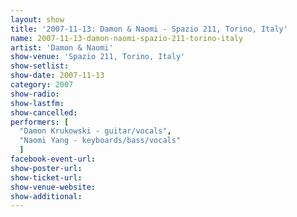 ```yaml
---
layout: show
title: '2007-11-13: Damon & Naomi - Spazio 211, Torino, Italy'
name: 2007-11-13-damon-naomi-spazio-211-torino-italy
artist: 'Damon & Naomi'
show-venue: 'Spazio 211, Torino, Italy'
show-setlist: 
show-date: 2007-11-13
category: 2007
show-radio: 
show-lastfm: 
show-cancelled: 
performers: [
  "Damon Krukowski - guitar/vocals",
  "Naomi Yang - keyboards/bass/vocals"
  ]
facebook-event-url: 
show-poster-url: 
show-ticket-url: 
show-venue-website: 
show-additional: 
---
```


